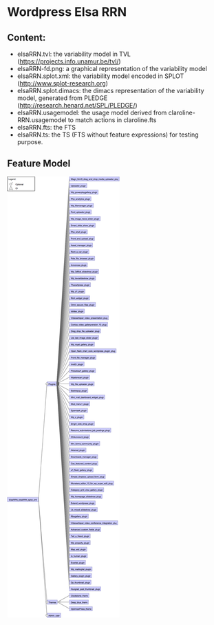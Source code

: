 
# Wordpress Elsa RRN

## Content:

- elsaRRN.tvl: the variability model in TVL (https://projects.info.unamur.be/tvl/)
- elsaRRN-fd.png: a graphical representation of the variability model
- elsaRRN.splot.xml: the variability model encoded in SPLOT (http://www.splot-research.org)
- elsaRRN.splot.dimacs: the dimacs representation of the variability model, generated from PLEDGE (http://research.henard.net/SPL/PLEDGE/)
- elsaRRN.usagemodel: the usage model derived from claroline-RRN.usagemodel to match actions in claroline.fts
- elsaRRN.fts: the FTS
- elsaRRN.ts: the TS (FTS without feature expressions) for testing purpose.


## Feature Model

![Wordpress Elsa RRN Feature Model](elsaRRN-fm.png)